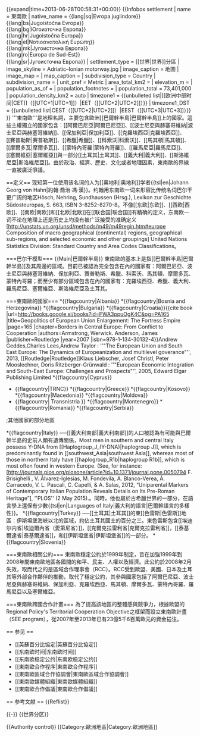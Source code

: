 {{expand|time=2013-06-28T00:58:31+00:00}}
{{Infobox settlement
| name                    = 東南歐
| native_name             = {{lang|sq|Evropa juglindore}}<br>{{lang|bs|Jugoistočna Evropa}}<br>{{lang|bg|Югоизточна Европа}}<br>{{lang|hr|Jugoistočna Europa}}<br>{{lang|el|Νοτιοανατολική Ευρώπη}}<br>{{lang|mk|Југоисточна Европа}}<br>{{lang|ro|Europa de Sud-Est}}<br>{{lang|sr|Југоисточна Европа}}
| settlement_type         = [[世界|世界]]分區
| image_skyline           = Adriatic–Ionian motorway.jpg
| image_caption           = 地圖
| image_map               = 
| map_caption             = 
| subdivision_type        = Country
| subdivision_name        = 
| unit_pref               = Metric
| area_total_km2          = 
| elevation_m             = 
| population_as_of        = 
| population_footnotes    = 
| population_total        = 73,401,000
| population_density_km2  = auto
| timezone1               = {{unbulleted list|[[欧洲中部时间|CET]]（[[UTC+1|UTC+1]]）|EET（[[UTC+2|UTC+2]]）}}
| timezone1_DST           = {{unbulleted list|CEST（[[UTC+2|UTC+2]]）|EEST（[[UTC+3|UTC+3]]）}}
}}
'''東南歐'''是地理名詞，主要包含歐洲[[巴爾幹半島|巴爾幹半島]]上的國家。這些主權獨立的國家包含：[[阿爾巴尼亞|阿爾巴尼亞]]、[[波士尼亞與赫塞哥維納|波士尼亞與赫塞哥維納]]、[[保加利亞|保加利亞]]、[[克羅埃西亞|克羅埃西亞]]、[[賽普勒斯|賽普勒斯]]、[[希臘|希臘]]、[[科索沃|科索沃]]、[[馬其頓|馬其頓]]、[[摩爾多瓦|摩爾多瓦]]、[[蒙特內哥羅|蒙特內哥羅]]、[[羅馬尼亞|羅馬尼亞]]、[[塞爾維亞|塞爾維亞]]與一部分[[土耳其|土耳其]]、[[義大利|義大利]]、[[斯洛維尼亞|斯洛維尼亞]]。由於政治、經濟、歷史、文化或者地理因素，東南歐的界線一直被廣泛爭議。

==定义==
现知第一位使用该名词的人为[[奥地利|奥地利]]学者{{tsl|en|Johann Georg von Hahn|約翰·喬治·馮·漢}}。约翰用东南欧一词来形容比传统名词巴尔干更广阔的地区<ref>Hösch, Nehring, Sundhaussen (Hrsg.), Lexikon zur Geschichte Südosteuropas, S. 663, ISBN 3-8252-8270-8</ref>。不像[[东欧|东欧]]、[[西欧|西欧]]、[[南欧|南欧]]和[[北欧|北欧]]在[[联合国|联合国]]有精确的定义，东南欧一词不论在地理上还是历史上均没有被广泛接受的准确定义<ref>[http://unstats.un.org/unsd/methods/m49/m49regin.htm#europe Composition of macro geographical (continental) regions, geographical sub-regions, and selected economic and other groupings] United Nations Statistics Division: Standard Country and Area Codes Classifications</ref>。

===巴尔干模型===
{{Main|巴爾幹半島}}
東南歐的基本上是指[[巴爾幹半島|巴爾幹半島]]及其周邊的區域。目前已被認為完全包含在內的國家有：阿爾巴尼亞、波士尼亞與赫塞哥維納、保加利亞、賽普勒斯、希臘、科索沃、馬其頓、摩爾多瓦、蒙特內哥羅；而至少有部分區域包含在內的國家有：克羅埃西亞、希臘、義大利、羅馬尼亞、塞爾維亞、斯洛維尼亞及土耳其。

===東南歐的國家===
*{{flagcountry|Albania}}
*{{flagcountry|Bosnia and Herzegovina}}
*{{flagcountry|Bulgaria}}
*{{flagcountry|Croatia}}<ref name="Armstrong2007">{{cite book |url=http://books.google.si/books?id=FWA3ppuOgK4C&pg=PA165 |title=Geopolitics of European Union Enlargement: The Fortress Empire |page=165 |chapter=Borders in Central Europe: From Conflict to Cooperation |authors=Armstrong, Werwick. Anderson, James |publisher=Routledge |year=2007 |isbn=978-1-134-30132-4}}</ref><ref>Andrew Geddes,Charles Lees,Andrew Taylor : ''"The European Union and South East Europe: The Dynamics of Europeanization and multilevel goverance"'', 2013, [[Routledge|Routledge]]</ref><ref>Klaus Liebscher, Josef Christl, Peter Mooslechner, Doris Ritzberger-Grünwald : ''"European Economic Integration and South-East Europe: Challenges and Prospects"'', 2005, Edward Elgar Publishing Limited</ref>
*{{flagcountry|Cyprus}}
* {{flagcountry|TRNC}}
*{{flagcountry|Greece}}
*{{flagcountry|Kosovo}}
*{{flagcountry|Macedonia}}
*{{flagcountry|Moldova}}
* {{flagcountry| Transnistria }}
*{{flagcountry|Montenegro}}
*{{flagcountry|Romania}}
*{{flagcountry|Serbia}}

;其他國家的部分地區

*{{flagcountry|Italy}} ──[[義大利南部|義大利南部]]的人口被認為有可能與巴爾幹半島的史前人類有遺傳關係，<ref>Most men in southern and central Italy possess Y-DNA from [[Haplogroup_J_(Y-DNA)|haplogroup J]], which is predominantly found in [[southwest_Asia|southwest Asia]], whereas most of those in northern Italy have [[haplogroup_R1b|haplogroup R1b]], which is most often  found in western Europe. (See, for instance: [http://journals.plos.org/plosone/article?id=10.1371/journal.pone.0050794 F. Brisighelli , V. Álvarez-Iglesias, M. Fondevila, A. Blanco-Verea, Á. Carracedo, V. L. Pascali, C. Capelli, & A. Salas, 2012, “Uniparental Markers of Contemporary Italian Population Reveals Details on Its Pre-Roman Heritage”], ''PLOS'' (2 May 2015).</ref>。同時，他也屬於古希臘世界的一部分，在語言學上還保有少數{{tsl|en|Languages of Italy|義大利的語言|巴爾幹語言的多樣性}}。
*{{flagcountry|Turkey}} ──[[土耳其|土耳其]]的東[[色雷斯|色雷斯]]地區：伊斯坦堡海峽以北的區域，約佔土耳其國土的百分之三。東色雷斯包含[[埃迪尔内省|埃迪爾內省（愛第尼省）]]，[[克爾克拉雷利省|克爾克拉雷利省]]，[[泰基爾達省|泰基爾達省]]，和[[伊斯坦堡省|伊斯坦堡省]]的一部分。
*{{flagcountry|Slovenia}}

===東南歐相關公約===
東南歐穩定公約於1999年制定，旨在加強1999年到2008年間東南歐地區各國間的和平、民主、人權以及經濟。此公約於2008年2月失效，取而代之的是區域合作理事會（RCC）。RCC受到歐盟、美國、日本及土耳其等外部合作夥伴的推動，取代了穩定公約，其參與國家包括了阿爾巴尼亞、波士尼亞與赫塞哥維納、保加利亞、克羅埃西亞、馬其頓、摩爾多瓦、蒙特內哥羅、羅馬尼亞以及塞爾維亞。

===東南歐跨國合作計畫===
為了提高該地區的整體感與競爭力，根據歐盟的Regional Policy's Territorial Cooperation Objective之框架而設立東南歐計畫（SEE program），從2007年至2013年已有23億5千6百萬歐元的資金挹注。

== 参见 ==
* [[英蘇百分比協定|英蘇百分比協定]]
* [[东南欧时间|东南欧时间]]
* [[东南欧稳定公约|东南欧稳定公约]]
* [[東南歐合作程序|東南歐合作程序]]
* [[東南歐區域合作協調會|東南歐區域合作協調會]]
* [[東南歐媒體組織|東南歐媒體組織]]
* [[東南歐合作倡議|東南歐合作倡議]]

== 参考文献 ==
{{Reflist}}


{{-}}
{{世界分区}}

{{Authority control}}
[[Category:歐洲地區|Category:歐洲地區]]